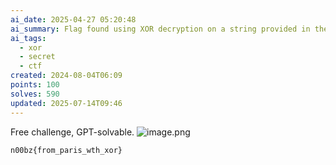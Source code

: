 ```yaml
---
ai_date: 2025-04-27 05:20:48
ai_summary: Flag found using XOR decryption on a string provided in the image
ai_tags:
  - xor
  - secret
  - ctf
created: 2024-08-04T06:09
points: 100
solves: 590
updated: 2025-07-14T09:46
---
```


Free challenge, GPT-solvable.
![image.png](https://res.cloudinary.com/kumonochisanaka/image/upload/v1722751677/2024/08/a70dfea88af0c2b6929590d57fa63e0f.png)

```flag
n00bz{from_paris_wth_xor}
```